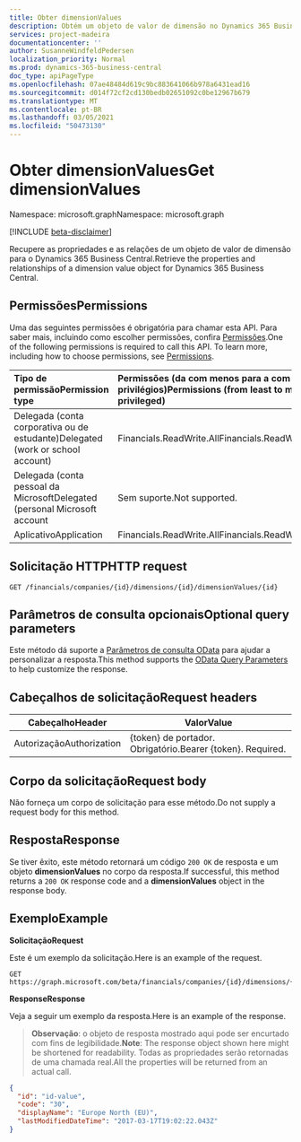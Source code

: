 ```yaml
---
title: Obter dimensionValues
description: Obtém um objeto de valor de dimensão no Dynamics 365 Business Central.
services: project-madeira
documentationcenter: ''
author: SusanneWindfeldPedersen
localization_priority: Normal
ms.prod: dynamics-365-business-central
doc_type: apiPageType
ms.openlocfilehash: 07ae48484d619c9bc883641066b978a6431ead16
ms.sourcegitcommit: d014f72cf2cd130bedb02651092c0be12967b679
ms.translationtype: MT
ms.contentlocale: pt-BR
ms.lasthandoff: 03/05/2021
ms.locfileid: "50473130"
---
```

# <a name="get-dimensionvalues"></a><span data-ttu-id="24c9c-103">Obter dimensionValues</span><span class="sxs-lookup"><span data-stu-id="24c9c-103">Get dimensionValues</span></span>

<span data-ttu-id="24c9c-104">Namespace: microsoft.graph</span><span class="sxs-lookup"><span data-stu-id="24c9c-104">Namespace: microsoft.graph</span></span>

[!INCLUDE [beta-disclaimer](../../includes/beta-disclaimer.md)]

<span data-ttu-id="24c9c-105">Recupere as propriedades e as relações de um objeto de valor de dimensão para o Dynamics 365 Business Central.</span><span class="sxs-lookup"><span data-stu-id="24c9c-105">Retrieve the properties and relationships of a dimension value object for Dynamics 365 Business Central.</span></span>

## <a name="permissions"></a><span data-ttu-id="24c9c-106">Permissões</span><span class="sxs-lookup"><span data-stu-id="24c9c-106">Permissions</span></span>
<span data-ttu-id="24c9c-p101">Uma das seguintes permissões é obrigatória para chamar esta API. Para saber mais, incluindo como escolher permissões, confira [Permissões](/graph/permissions-reference).</span><span class="sxs-lookup"><span data-stu-id="24c9c-p101">One of the following permissions is required to call this API. To learn more, including how to choose permissions, see [Permissions](/graph/permissions-reference).</span></span>

|<span data-ttu-id="24c9c-109">Tipo de permissão</span><span class="sxs-lookup"><span data-stu-id="24c9c-109">Permission type</span></span> |<span data-ttu-id="24c9c-110">Permissões (da com menos para a com mais privilégios)</span><span class="sxs-lookup"><span data-stu-id="24c9c-110">Permissions (from least to most privileged)</span></span>|
|:---------------|:------------------------------------------|
|<span data-ttu-id="24c9c-111">Delegada (conta corporativa ou de estudante)</span><span class="sxs-lookup"><span data-stu-id="24c9c-111">Delegated (work or school account)</span></span>|<span data-ttu-id="24c9c-112">Financials.ReadWrite.All</span><span class="sxs-lookup"><span data-stu-id="24c9c-112">Financials.ReadWrite.All</span></span> |
|<span data-ttu-id="24c9c-113">Delegada (conta pessoal da Microsoft</span><span class="sxs-lookup"><span data-stu-id="24c9c-113">Delegated (personal Microsoft account</span></span>|<span data-ttu-id="24c9c-114">Sem suporte.</span><span class="sxs-lookup"><span data-stu-id="24c9c-114">Not supported.</span></span>|
|<span data-ttu-id="24c9c-115">Aplicativo</span><span class="sxs-lookup"><span data-stu-id="24c9c-115">Application</span></span>|<span data-ttu-id="24c9c-116">Financials.ReadWrite.All</span><span class="sxs-lookup"><span data-stu-id="24c9c-116">Financials.ReadWrite.All</span></span>|

## <a name="http-request"></a><span data-ttu-id="24c9c-117">Solicitação HTTP</span><span class="sxs-lookup"><span data-stu-id="24c9c-117">HTTP request</span></span>

```
GET /financials/companies/{id}/dimensions/{id}/dimensionValues/{id}
```

## <a name="optional-query-parameters"></a><span data-ttu-id="24c9c-118">Parâmetros de consulta opcionais</span><span class="sxs-lookup"><span data-stu-id="24c9c-118">Optional query parameters</span></span>
<span data-ttu-id="24c9c-119">Este método dá suporte a [Parâmetros de consulta OData](/graph/query-parameters) para ajudar a personalizar a resposta.</span><span class="sxs-lookup"><span data-stu-id="24c9c-119">This method supports the [OData Query Parameters](/graph/query-parameters) to help customize the response.</span></span>

## <a name="request-headers"></a><span data-ttu-id="24c9c-120">Cabeçalhos de solicitação</span><span class="sxs-lookup"><span data-stu-id="24c9c-120">Request headers</span></span>
|<span data-ttu-id="24c9c-121">Cabeçalho</span><span class="sxs-lookup"><span data-stu-id="24c9c-121">Header</span></span>       |<span data-ttu-id="24c9c-122">Valor</span><span class="sxs-lookup"><span data-stu-id="24c9c-122">Value</span></span>                     |
|-------------|--------------------------|
|<span data-ttu-id="24c9c-123">Autorização</span><span class="sxs-lookup"><span data-stu-id="24c9c-123">Authorization</span></span>|<span data-ttu-id="24c9c-p102">{token} de portador. Obrigatório.</span><span class="sxs-lookup"><span data-stu-id="24c9c-p102">Bearer {token}. Required.</span></span> |

## <a name="request-body"></a><span data-ttu-id="24c9c-126">Corpo da solicitação</span><span class="sxs-lookup"><span data-stu-id="24c9c-126">Request body</span></span>
<span data-ttu-id="24c9c-127">Não forneça um corpo de solicitação para esse método.</span><span class="sxs-lookup"><span data-stu-id="24c9c-127">Do not supply a request body for this method.</span></span>

## <a name="response"></a><span data-ttu-id="24c9c-128">Resposta</span><span class="sxs-lookup"><span data-stu-id="24c9c-128">Response</span></span>
<span data-ttu-id="24c9c-129">Se tiver êxito, este método retornará um código `200 OK` de resposta e um objeto **dimensionValues** no corpo da resposta.</span><span class="sxs-lookup"><span data-stu-id="24c9c-129">If successful, this method returns a `200 OK` response code and a **dimensionValues** object in the response body.</span></span>

## <a name="example"></a><span data-ttu-id="24c9c-130">Exemplo</span><span class="sxs-lookup"><span data-stu-id="24c9c-130">Example</span></span>

<span data-ttu-id="24c9c-131">**Solicitação**</span><span class="sxs-lookup"><span data-stu-id="24c9c-131">**Request**</span></span>

<span data-ttu-id="24c9c-132">Este é um exemplo da solicitação.</span><span class="sxs-lookup"><span data-stu-id="24c9c-132">Here is an example of the request.</span></span>
```http
GET https://graph.microsoft.com/beta/financials/companies/{id}/dimensions/{id}/dimensionValues/{id}
```

<span data-ttu-id="24c9c-133">**Response**</span><span class="sxs-lookup"><span data-stu-id="24c9c-133">**Response**</span></span>

<span data-ttu-id="24c9c-134">Veja a seguir um exemplo da resposta.</span><span class="sxs-lookup"><span data-stu-id="24c9c-134">Here is an example of the response.</span></span> 

> <span data-ttu-id="24c9c-135">**Observação**: o objeto de resposta mostrado aqui pode ser encurtado com fins de legibilidade.</span><span class="sxs-lookup"><span data-stu-id="24c9c-135">**Note**: The response object shown here might be shortened for readability.</span></span> <span data-ttu-id="24c9c-136">Todas as propriedades serão retornadas de uma chamada real.</span><span class="sxs-lookup"><span data-stu-id="24c9c-136">All the properties will be returned from an actual call.</span></span>

```json
{
  "id": "id-value",
  "code": "30",
  "displayName": "Europe North (EU)",
  "lastModifiedDateTime": "2017-03-17T19:02:22.043Z"
}
```



